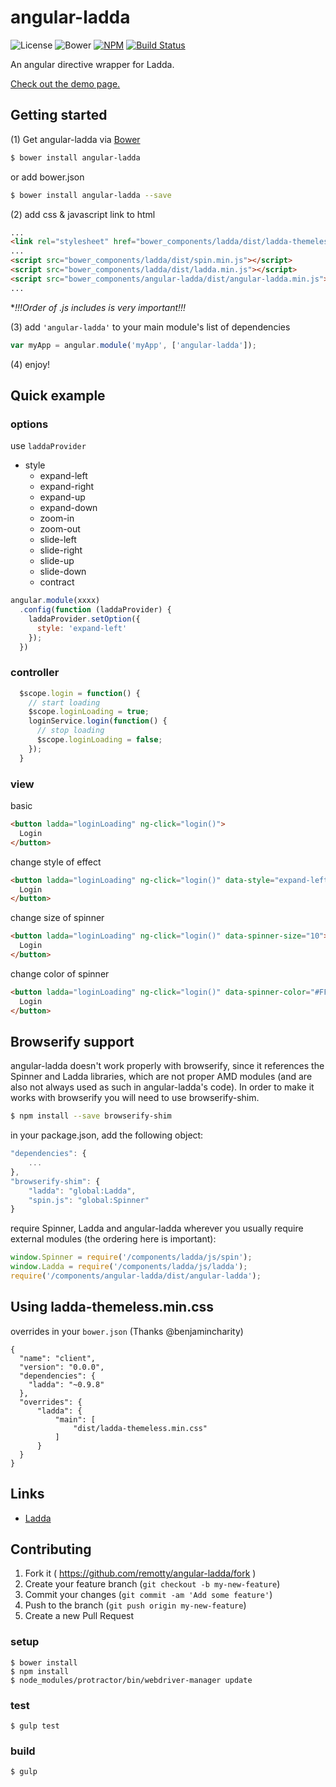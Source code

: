 # angular-ladda
![License](https://img.shields.io/npm/l/angular-ladda.svg)
![Bower](https://img.shields.io/bower/v/angular-ladda.svg) [![NPM](https://img.shields.io/npm/v/angular-ladda.svg)](https://www.npmjs.com/package/angular-ladda)
[![Build Status](https://travis-ci.org/remotty/angular-ladda.svg?branch=master)](https://travis-ci.org/remotty/angular-ladda)

An angular directive wrapper for Ladda.

[Check out the demo page.](http://remotty.github.io/angular-ladda)


## Getting started

(1) Get angular-ladda via [Bower](http://bower.io/)

```sh
$ bower install angular-ladda
```
or add bower.json
```sh
$ bower install angular-ladda --save
```

(2) add css & javascript link to html

```html
...
<link rel="stylesheet" href="bower_components/ladda/dist/ladda-themeless.min.css">
...
<script src="bower_components/ladda/dist/spin.min.js"></script>
<script src="bower_components/ladda/dist/ladda.min.js"></script>
<script src="bower_components/angular-ladda/dist/angular-ladda.min.js"></script>
...
```

**!!!Order of *.js includes is very important!!!**


(3) add `'angular-ladda'` to your main module's list of dependencies

```javascript
var myApp = angular.module('myApp', ['angular-ladda']);
```

(4) enjoy!

## Quick example

### options

use `laddaProvider`

- style
   - expand-left
   - expand-right
   - expand-up
   - expand-down
   - zoom-in
   - zoom-out
   - slide-left
   - slide-right
   - slide-up
   - slide-down
   - contract

```js
angular.module(xxxx)
  .config(function (laddaProvider) {
    laddaProvider.setOption({
      style: 'expand-left'
    });
  })
```

### controller

```javascript
  $scope.login = function() {
    // start loading
    $scope.loginLoading = true;
    loginService.login(function() {
      // stop loading
      $scope.loginLoading = false;
    });
  }
```

### view

basic

```html
<button ladda="loginLoading" ng-click="login()">
  Login
</button>
```

change style of effect

```html
<button ladda="loginLoading" ng-click="login()" data-style="expand-left">
  Login
</button>
```

change size of spinner

```html
<button ladda="loginLoading" ng-click="login()" data-spinner-size="10">
  Login
</button>
```

change color of spinner

```html
<button ladda="loginLoading" ng-click="login()" data-spinner-color="#FF0000">
  Login
</button>
```

## Browserify support

angular-ladda doesn't work properly with browserify, since it references the Spinner and Ladda libraries, which are not proper AMD modules (and are also not always used as such in angular-ladda's code).
In order to make it works with browserify you will need to use browserify-shim.

```sh
$ npm install --save browserify-shim
```

in your package.json, add the following object:

```js
"dependencies": {
    ...
},
"browserify-shim": {
    "ladda": "global:Ladda",
    "spin.js": "global:Spinner"
}
```

require Spinner, Ladda and angular-ladda wherever you usually require external modules (the ordering here is important):

```javascript
window.Spinner = require('/components/ladda/js/spin');
window.Ladda = require('/components/ladda/js/ladda');
require('/components/angular-ladda/dist/angular-ladda');
```

## Using ladda-themeless.min.css

overrides in your `bower.json` (Thanks @benjamincharity)

```
{
  "name": "client",
  "version": "0.0.0",
  "dependencies": {
    "ladda": "~0.9.8"
  },
  "overrides": {
      "ladda": {
          "main": [
              "dist/ladda-themeless.min.css"
          ]
      }
  }
}
```

## Links

* [Ladda](http://lab.hakim.se/ladda/)

## Contributing

1. Fork it ( https://github.com/remotty/angular-ladda/fork )
2. Create your feature branch (`git checkout -b my-new-feature`)
3. Commit your changes (`git commit -am 'Add some feature'`)
4. Push to the branch (`git push origin my-new-feature`)
5. Create a new Pull Request

### setup

```
$ bower install
$ npm install
$ node_modules/protractor/bin/webdriver-manager update
```

### test

```
$ gulp test
```

### build

```
$ gulp
```
